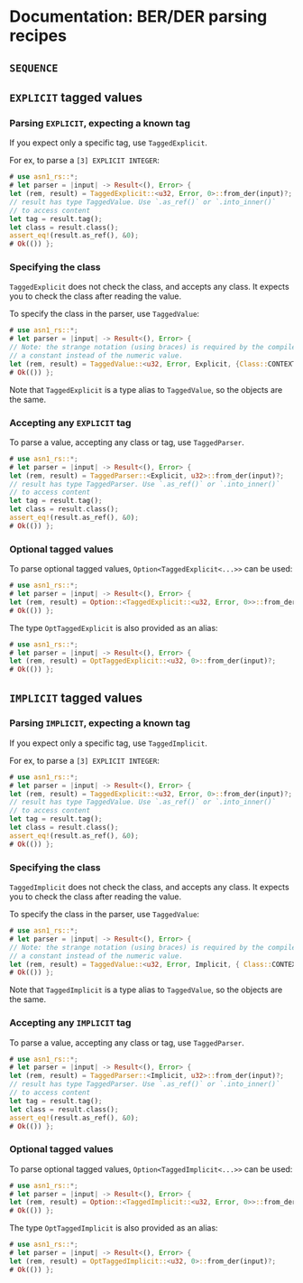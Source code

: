 # Documentation: BER/DER parsing recipes

## `SEQUENCE`

## `EXPLICIT` tagged values

### Parsing `EXPLICIT`, expecting a known tag

If you expect only a specific tag, use `TaggedExplicit`.

For ex, to parse a `[3] EXPLICIT INTEGER`:

```rust
# use asn1_rs::*;
# let parser = |input| -> Result<(), Error> {
let (rem, result) = TaggedExplicit::<u32, Error, 0>::from_der(input)?;
// result has type TaggedValue. Use `.as_ref()` or `.into_inner()` 
// to access content
let tag = result.tag();
let class = result.class();
assert_eq!(result.as_ref(), &0);
# Ok(()) };
```

### Specifying the class

`TaggedExplicit` does not check the class, and accepts any class. It expects you to check the class after reading the value.


To specify the class in the parser, use `TaggedValue`:

```rust
# use asn1_rs::*;
# let parser = |input| -> Result<(), Error> {
// Note: the strange notation (using braces) is required by the compiler to use
// a constant instead of the numeric value.
let (rem, result) = TaggedValue::<u32, Error, Explicit, {Class::CONTEXT_SPECIFIC}, 0>::from_der(input)?;
# Ok(()) };
```

Note that `TaggedExplicit` is a type alias to `TaggedValue`, so the objects are the same.

### Accepting any `EXPLICIT` tag

To parse a value, accepting any class or tag, use `TaggedParser`.

```rust
# use asn1_rs::*;
# let parser = |input| -> Result<(), Error> {
let (rem, result) = TaggedParser::<Explicit, u32>::from_der(input)?;
// result has type TaggedParser. Use `.as_ref()` or `.into_inner()` 
// to access content
let tag = result.tag();
let class = result.class();
assert_eq!(result.as_ref(), &0);
# Ok(()) };
```

### Optional tagged values

To parse optional tagged values, `Option<TaggedExplicit<...>>` can be used:

```rust
# use asn1_rs::*;
# let parser = |input| -> Result<(), Error> {
let (rem, result) = Option::<TaggedExplicit::<u32, Error, 0>>::from_der(input)?;
# Ok(()) };
```

The type `OptTaggedExplicit` is also provided as an alias:

```rust
# use asn1_rs::*;
# let parser = |input| -> Result<(), Error> {
let (rem, result) = OptTaggedExplicit::<u32, 0>::from_der(input)?;
# Ok(()) };
```

## `IMPLICIT` tagged values

### Parsing `IMPLICIT`, expecting a known tag

If you expect only a specific tag, use `TaggedImplicit`.

For ex, to parse a `[3] EXPLICIT INTEGER`:

```rust
# use asn1_rs::*;
# let parser = |input| -> Result<(), Error> {
let (rem, result) = TaggedExplicit::<u32, Error, 0>::from_der(input)?;
// result has type TaggedValue. Use `.as_ref()` or `.into_inner()` 
// to access content
let tag = result.tag();
let class = result.class();
assert_eq!(result.as_ref(), &0);
# Ok(()) };
```

### Specifying the class

`TaggedImplicit` does not check the class, and accepts any class. It expects you to check the class after reading the value.


To specify the class in the parser, use `TaggedValue`:

```rust
# use asn1_rs::*;
# let parser = |input| -> Result<(), Error> {
// Note: the strange notation (using braces) is required by the compiler to use
// a constant instead of the numeric value.
let (rem, result) = TaggedValue::<u32, Error, Implicit, { Class::CONTEXT_SPECIFIC }, 1>::from_der(input)?;
# Ok(()) };
```

Note that `TaggedImplicit` is a type alias to `TaggedValue`, so the objects are the same.

### Accepting any `IMPLICIT` tag

To parse a value, accepting any class or tag, use `TaggedParser`.

```rust
# use asn1_rs::*;
# let parser = |input| -> Result<(), Error> {
let (rem, result) = TaggedParser::<Implicit, u32>::from_der(input)?;
// result has type TaggedParser. Use `.as_ref()` or `.into_inner()` 
// to access content
let tag = result.tag();
let class = result.class();
assert_eq!(result.as_ref(), &0);
# Ok(()) };
```

### Optional tagged values

To parse optional tagged values, `Option<TaggedImplicit<...>>` can be used:

```rust
# use asn1_rs::*;
# let parser = |input| -> Result<(), Error> {
let (rem, result) = Option::<TaggedImplicit::<u32, Error, 0>>::from_der(input)?;
# Ok(()) };
```

The type `OptTaggedImplicit` is also provided as an alias:

```rust
# use asn1_rs::*;
# let parser = |input| -> Result<(), Error> {
let (rem, result) = OptTaggedImplicit::<u32, 0>::from_der(input)?;
# Ok(()) };
```
